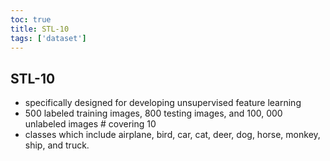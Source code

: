 ```yaml
---
toc: true
title: STL-10
tags: ['dataset']
---
```



## STL-10
- specifically designed for developing unsupervised feature learning 
- 500 labeled training images, 800 testing images, and 100, 000 unlabeled images # covering 10
- classes which include airplane, bird, car, cat, deer, dog, horse, monkey, ship, and truck. 



